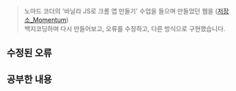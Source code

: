 > 노마드 코더의 '바닐라 JS로 크롬 앱 만들기' 수업을 들으며 만들었던 웹을 ([저장소_Momentum](https://github.com/SeongheeJeon/Momentum.git))  
> 백지코딩하며 다시 만들어보고, 오류를 수정하고, 다른 방식으로 구현했습니다.

## 수정된 오류



## 공부한 내용
